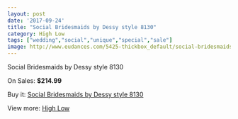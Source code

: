 ```yaml
---
layout: post
date: '2017-09-24'
title: "Social Bridesmaids by Dessy style 8130"
category: High Low
tags: ["wedding","social","unique","special","sale"]
image: http://www.eudances.com/5425-thickbox_default/social-bridesmaids-by-dessy-style-8130.jpg
---
```

Social Bridesmaids by Dessy style 8130

On Sales: **$214.99**
<a href="https://www.eudances.com/en/high-low/1852-social-bridesmaids-by-dessy-style-8130.html"><amp-img layout="responsive" width="600" height="600" src="//www.eudances.com/5425-thickbox_default/social-bridesmaids-by-dessy-style-8130.jpg" alt="Social Bridesmaids by Dessy style 8130 0" /></a>
<a href="https://www.eudances.com/en/high-low/1852-social-bridesmaids-by-dessy-style-8130.html"><amp-img layout="responsive" width="600" height="600" src="//www.eudances.com/5426-thickbox_default/social-bridesmaids-by-dessy-style-8130.jpg" alt="Social Bridesmaids by Dessy style 8130 1" /></a>

Buy it: [Social Bridesmaids by Dessy style 8130](https://www.eudances.com/en/high-low/1852-social-bridesmaids-by-dessy-style-8130.html "Social Bridesmaids by Dessy style 8130")

View more: [High Low](https://www.eudances.com/en/20-high-low "High Low")